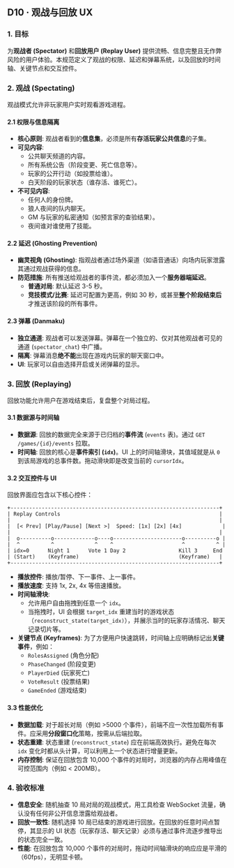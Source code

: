 ## D10 · 观战与回放 UX

### 1. 目标

为**观战者 (Spectator)** 和**回放用户 (Replay User)** 提供流畅、信息完整且无作弊风险的用户体验。本规范定义了观战的权限、延迟和弹幕系统，以及回放的时间轴、关键节点和交互控件。

### 2. 观战 (Spectating)

观战模式允许非玩家用户实时观看游戏进程。

#### 2.1 权限与信息隔离

*   **核心原则**: 观战者看到的**信息集**，必须是所有**存活玩家公共信息**的子集。
*   **可见内容**:
    *   公共聊天频道的内容。
    *   所有系统公告（阶段变更、死亡信息等）。
    *   玩家的公开行动（如投票给谁）。
    *   白天阶段的玩家状态（谁存活、谁死亡）。
*   **不可见内容**:
    *   任何人的身份牌。
    *   狼人夜间的队内聊天。
    *   GM 与玩家的私密通知（如预言家的查验结果）。
    *   夜间谁对谁使用了技能。

#### 2.2 延迟 (Ghosting Prevention)

*   **幽灵视角 (Ghosting)**: 指观战者通过场外渠道（如语音通话）向场内玩家泄露其通过观战获得的信息。
*   **防范措施**: 所有推送给观战者的事件流，都必须加入一个**服务器端延迟**。
    *   **普通对局**: 默认延迟 3-5 秒。
    *   **竞技模式/比赛**: 延迟可配置为更高，例如 30 秒，或甚至**整个阶段结束后**才推送该阶段的所有事件。

#### 2.3 弹幕 (Danmaku)

*   **独立通道**: 观战者可以发送弹幕。弹幕在一个独立的、仅对其他观战者可见的通道 (`spectator_chat`) 中广播。
*   **隔离**: 弹幕消息**绝不能**出现在游戏内玩家的聊天窗口中。
*   **UI**: 玩家可以自由选择开启或关闭弹幕的显示。

### 3. 回放 (Replaying)

回放功能允许用户在游戏结束后，复盘整个对局过程。

#### 3.1 数据源与时间轴

*   **数据源**: 回放的数据完全来源于已归档的**事件流** (`events` 表)。通过 `GET /games/{id}/events` 拉取。
*   **时间轴**: 回放的核心是**事件索引 (`idx`)**。UI 上的时间轴滑块，其值域就是从 `0` 到该局游戏的总事件数。拖动滑块即是改变当前的 `cursorIdx`。

#### 3.2 交互控件与 UI

回放界面应包含以下核心控件：

```
+-------------------------------------------------------------------+
| Replay Controls                                                   |
|                                                                   |
|  [< Prev] [Play/Pause] [Next >]  Speed: [1x] [2x] [4x]             |
|                                                                   |
|  o----------o-------------o----o----------------------o----------o |
|  ^          ^             ^    ^                      ^          ^ |
| idx=0      Night 1      Vote 1 Day 2                 Kill 3     End
| (Start)    (Keyframe)                                (Keyframe)   |
+-------------------------------------------------------------------+
```

*   **播放控件**: 播放/暂停、下一事件、上一事件。
*   **播放速度**: 支持 1x, 2x, 4x 等倍速播放。
*   **时间轴滑块**:
    *   允许用户自由拖拽到任意一个 `idx`。
    *   当拖拽时，UI 会根据 `target_idx` 重建当时的游戏状态（`reconstruct_state(target_idx)`），并展示当时的玩家存活情况、聊天记录切片等。
*   **关键节点 (Keyframes)**: 为了方便用户快速跳转，时间轴上应明确标记出**关键事件**，例如：
    *   `RolesAssigned` (角色分配)
    *   `PhaseChanged` (阶段变更)
    *   `PlayerDied` (玩家死亡)
    *   `VoteResult` (投票结果)
    *   `GameEnded` (游戏结束)

#### 3.3 性能优化

*   **数据加载**: 对于超长对局（例如 >5000 个事件），前端不应一次性加载所有事件。应采用**分段窗口化**策略，按需从后端拉取。
*   **状态重建**: 状态重建 (`reconstruct_state`) 应在前端高效执行。避免在每次 `idx` 变化时都从头计算，可以利用上一个状态进行增量更新。
*   **内存控制**: 保证在回放包含 10,000 个事件的对局时，浏览器的内存占用峰值在可控范围内（例如 < 200MB）。

### 4. 验收标准

*   **信息安全**: 随机抽查 10 局对局的观战模式，用工具检查 WebSocket 流量，确认没有任何非公开信息泄露给观战者。
*   **回放一致性**: 随机选择 10 局已结束的游戏进行回放。在回放的任意时间点暂停，其显示的 UI 状态（玩家存活、聊天记录）必须与通过事件流逐步推导出的状态完全一致。
*   **性能**: 在回放包含 10,000 个事件的对局时，拖动时间轴滑块的响应应是平滑的（60fps），无明显卡顿。